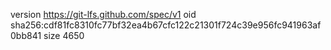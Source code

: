version https://git-lfs.github.com/spec/v1
oid sha256:cdf81fc8310fc77bf32ea4b67cfc122c21301f724c39e956fc941963af0bb841
size 4650
